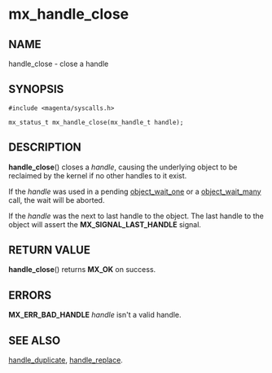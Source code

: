 # mx_handle_close

## NAME

handle_close - close a handle

## SYNOPSIS

```
#include <magenta/syscalls.h>

mx_status_t mx_handle_close(mx_handle_t handle);
```

## DESCRIPTION

**handle_close**() closes a *handle*, causing the underlying object to be
reclaimed by the kernel if no other handles to it exist.

If the *handle* was used in a pending [object_wait_one](syscalls/object_wait_one.md) or a
[object_wait_many](syscalls/object_wait_many.md) call, the wait will be aborted.

If the *handle* was the next to last handle to the object. The last handle to the
object will assert the **MX_SIGNAL_LAST_HANDLE** signal.

## RETURN VALUE

**handle_close**() returns **MX_OK** on success.

## ERRORS

**MX_ERR_BAD_HANDLE**  *handle* isn't a valid handle.

## SEE ALSO

[handle_duplicate](handle_duplicate.md),
[handle_replace](handle_replace.md).
